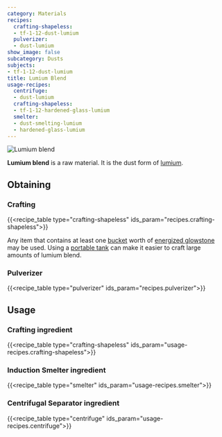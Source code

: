 ```yaml
---
category: Materials
recipes:
  crafting-shapeless:
  - tf-1-12-dust-lumium
  pulverizer:
  - dust-lumium
show_image: false
subcategory: Dusts
subjects:
- tf-1-12-dust-lumium
title: Lumium Blend
usage-recipes:
  centrifuge:
  - dust-lumium
  crafting-shapeless:
  - tf-1-12-hardened-glass-lumium
  smelter:
  - dust-smelting-lumium
  - hardened-glass-lumium
---
```


![Lumium blend](/images/docs/1.12/thermal-foundation/dust-lumium.png)


**Lumium blend** is a raw material. It is the dust form of
[lumium](../lumium-ingot/).


Obtaining
---------

### Crafting
{{<recipe_table type="crafting-shapeless" ids_param="recipes.crafting-shapeless">}}

Any item that contains at least one
[bucket](https://minecraft.gamepedia.com/Bucket) worth of [energized
glowstone](../energized-glowstone/) may be used. Using a [portable
tank](../../thermal-expansion/portable-tank/) can make it easier to craft large amounts of lumium
blend.

### Pulverizer
{{<recipe_table type="pulverizer" ids_param="recipes.pulverizer">}}


Usage
-----

### Crafting ingredient
{{<recipe_table type="crafting-shapeless" ids_param="usage-recipes.crafting-shapeless">}}

### Induction Smelter ingredient
{{<recipe_table type="smelter" ids_param="usage-recipes.smelter">}}

### Centrifugal Separator ingredient
{{<recipe_table type="centrifuge" ids_param="usage-recipes.centrifuge">}}
